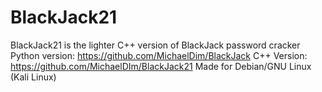 # BlackJack21
BlackJack21 is the lighter C++ version of BlackJack password cracker
Python version: https://github.com/MichaelDim/BlackJack
C++    Version: https://github.com/MichaelDIm/BlackJack21
Made for Debian/GNU Linux (Kali Linux)
